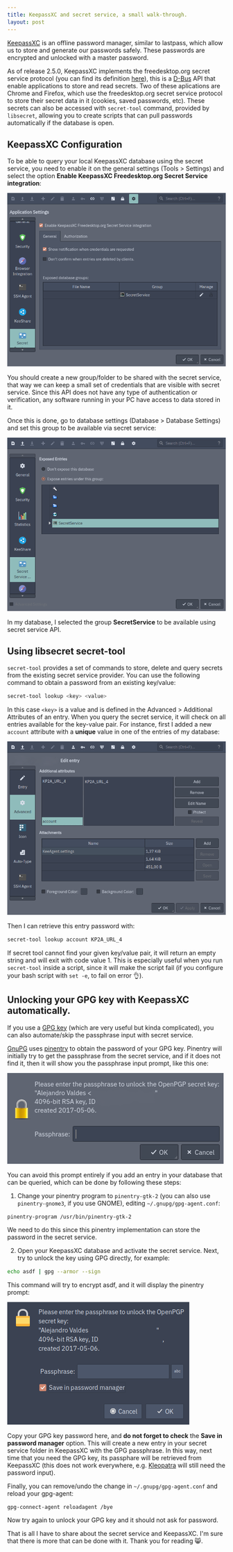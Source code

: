 ```yaml
---
title: KeepassXC and secret service, a small walk-through.
layout: post
---
```


[KeepassXC](https://keepassxc.org/) is an offline password manager, similar to lastpass, which allow us to store and generate our passwords safely. These passwords are encrypted and unlocked with a master password.

As of release 2.5.0, KeepassXC implements the freedesktop.org secret service protocol (you can find its definition [here](https://specifications.freedesktop.org/secret-service/latest/)), this is a [D-Bus](https://en.wikipedia.org/wiki/D-Bus) API that enable applications to store and read secrets. Two of these aplications are Chrome and Firefox, which use the freedesktop.org secret service protocol to store their secret data in it (cookies, saved passwords, etc). These secrets can also be accessed with `secret-tool` command, provided by `libsecret`, allowing you to create scripts that can pull passwords automatically if the database is open.

## KeepassXC Configuration

To be able to query your local KeepassXC database using the secret service, you need to enable it on the general settings (Tools > Settings) and select the option **Enable KeepassXC Freedesktop.org Secret Service integration**:

![KeepassXC secret service settings](/assets/secret-service-keepassxc/keepassxc_settings_secret_service.png)

You should create a new group/folder to be shared with the secret service, that way we can keep a small set of credentials that are visible with secret service. Since this API does not have any type of authentication or verification, any software running in your PC have access to data stored in it.

Once this is done, go to database settings (Database > Database Settings) and set this group to be available via secret service:

![KeepassXC database secret service settings](/assets/secret-service-keepassxc/database_settings_secret_service.png)

In my database, I selected the group **SecretService** to be available using secret service API.

## Using libsecret secret-tool

`secret-tool` provides a set of commands to store, delete and query secrets from the existing secret service provider. You can use the following command to obtain a password from an existing key/value:

```sh
secret-tool lookup <key> <value>
```

In this case `<key>` is a value and is defined in the Advanced > Additional Attributes of an entry. When you query the secret service, it will check on all entries available for the key-value pair. For instance, first I added a new `account` attribute with a **unique** value in one of the entries of my database:

![Entry with additional attribute](/assets/secret-service-keepassxc/entry_attribute_key_value.png)

Then I can retrieve this entry password with:

```sh
secret-tool lookup account KP2A_URL_4
```

If secret tool cannot find your given key/value pair, it will return an empty string and will exit with code value 1. This is especially useful when you run `secret-tool` inside a script, since it will make the script fail (if you configure your bash script with `set -e`, to fail on error 👌).

## Unlocking your GPG key with KeepassXC automatically.

If you use a [GPG key](https://en.wikipedia.org/wiki/Pretty_Good_Privacy) (which are very useful but kinda complicated), you can also automate/skip the passphrase input with secret service.

[GnuPG](https://gnupg.org/) uses [pinentry](https://gnupg.org/related_software/pinentry/index.html) to obtain the password of your GPG key. Pinentry will initially try to get the passphrase from the secret service, and if it does not find it, then it will show you the passphrase input prompt, like this one:

![pinentry-qt](/assets/secret-service-keepassxc/pinentry-password.png)

You can avoid this prompt entirely if you add an entry in your database that can be queried, which can be done by following these steps:

1. Change your pinentry program to `pinentry-gtk-2` (you can also use `pinentry-gnome3`, if you use GNOME), editing `~/.gnupg/gpg-agent.conf`:

```
pinentry-program /usr/bin/pinentry-gtk-2
```

We need to do this since this pinentry implementation can store the password in the secret service.

2. Open your KeepassXC database and activate the secret service. Next, try to unlock the key using GPG directly, for example:

```sh
echo asdf | gpg --armor --sign
```

This command will try to encrypt asdf, and it will display the pinentry prompt:

![pinentry-gtk-2](/assets/secret-service-keepassxc/pinentry-gtk-2.png)

Copy your GPG key password here, and **do not forget to check** the **Save in password manager** option. This will create a new entry in your secret service folder in KeepassXC with the GPG passphrase. In this way, next time that you need the GPG key, its passphare will be retrieved from KeepassXC (this does not work everywhere, e.g. [Kleopatra](https://kde.org/applications/utilities/org.kde.kleopatra) will still need the password input).

Finally, you can remove/undo the change in `~/.gnupg/gpg-agent.conf` and reload your gpg-agent:

```sh
gpg-connect-agent reloadagent /bye
```

Now try again to unlock your GPG key and it should not ask for password.

That is all I have to share about the secret service and KeepassXC. I'm sure that there is more that can be done with it. Thank you for reading 😸.
